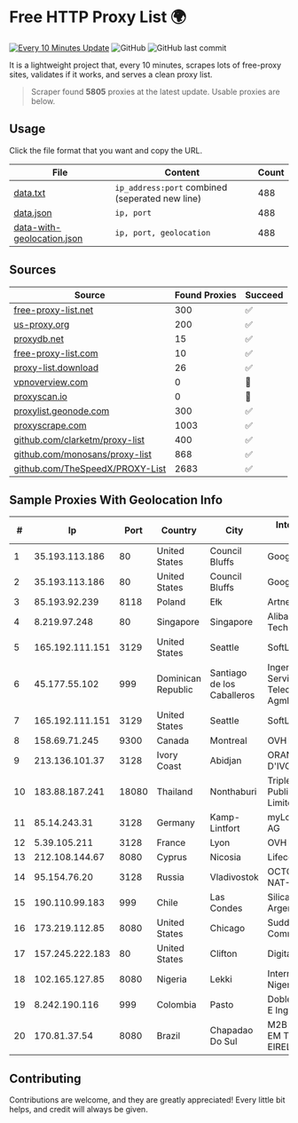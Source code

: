 
# Free HTTP Proxy List 🌍

[![Every 10 Minutes Update](https://github.com/mertguvencli/http-proxy-list/actions/workflows/main.yml/badge.svg?branch=main)](https://github.com/mertguvencli/http-proxy-list/actions/workflows/main.yml)
![GitHub](https://img.shields.io/github/license/mertguvencli/http-proxy-list)
![GitHub last commit](https://img.shields.io/github/last-commit/mertguvencli/http-proxy-list)

It is a lightweight project that, every 10 minutes, scrapes lots of free-proxy sites, validates if it works, and serves a clean proxy list.


> Scraper found **5805** proxies at the latest update. Usable proxies are below.

## Usage

Click the file format that you want and copy the URL.


|File|Content|Count|
|----|-------|-----|
|[data.txt](https://raw.githubusercontent.com/mertguvencli/http-proxy-list/main/proxy-list/data.txt)|`ip_address:port` combined (seperated new line)|488|
|[data.json](https://raw.githubusercontent.com/mertguvencli/http-proxy-list/main/proxy-list/data.json)|`ip, port`|488|
|[data-with-geolocation.json](https://raw.githubusercontent.com/mertguvencli/http-proxy-list/main/proxy-list/data-with-geolocation.json)|`ip, port, geolocation`|488|

## Sources

|Source|Found Proxies|Succeed|
|------|-------------|-------|
|[free-proxy-list.net](https://free-proxy-list.net)|300|✅|
|[us-proxy.org](https://www.us-proxy.org)|200|✅|
|[proxydb.net](http://proxydb.net)|15|✅|
|[free-proxy-list.com](https://free-proxy-list.com/?page=&port=&type%5B%5D=http&type%5B%5D=https&up_time=0&search=Search)|10|✅|
|[proxy-list.download](https://www.proxy-list.download/HTTP)|26|✅|
|[vpnoverview.com](https://vpnoverview.com/privacy/anonymous-browsing/free-proxy-servers)|0|🚫|
|[proxyscan.io](https://www.proxyscan.io)|0|🚫|
|[proxylist.geonode.com](https://proxylist.geonode.com/api/proxy-list?limit=300&page=1&sort_by=lastChecked&sort_type=desc&protocols=http,https)|300|✅|
|[proxyscrape.com](https://api.proxyscrape.com/v2/?request=displayproxies&protocol=http&timeout=10000&country=all&ssl=all&anonymity=all)|1003|✅|
|[github.com/clarketm/proxy-list](https://raw.githubusercontent.com/clarketm/proxy-list/master/proxy-list-raw.txt)|400|✅|
|[github.com/monosans/proxy-list](https://raw.githubusercontent.com/monosans/proxy-list/main/proxies/http.txt)|868|✅|
|[github.com/TheSpeedX/PROXY-List](https://raw.githubusercontent.com/TheSpeedX/PROXY-List/master/http.txt)|2683|✅|


## Sample Proxies With Geolocation Info

|#|Ip|Port|Country|City|Internet Service Provider|
|-|--|----|-------|----|-------------------------|
|1|35.193.113.186|80|United States|Council Bluffs|Google LLC|
|2|35.193.113.186|80|United States|Council Bluffs|Google LLC|
|3|85.193.92.239|8118|Poland|Ełk|Artnet Sp. z o.o.|
|4|8.219.97.248|80|Singapore|Singapore|Alibaba (US) Technology Co., Ltd.|
|5|165.192.111.151|3129|United States|Seattle|SoftLayer|
|6|45.177.55.102|999|Dominican Republic|Santiago de los Caballeros|Ingenieria EN Servicios De Telecomunicaciones Agml SRL|
|7|165.192.111.151|3129|United States|Seattle|SoftLayer|
|8|158.69.71.245|9300|Canada|Montreal|OVH SAS|
|9|213.136.101.37|3128|Ivory Coast|Abidjan|ORANGE COTE D'IVOIRE|
|10|183.88.187.241|18080|Thailand|Nonthaburi|Triple T Broadband Public Company Limited|
|11|85.14.243.31|3128|Germany|Kamp-Lintfort|myLoc managed IT AG|
|12|5.39.105.211|3128|France|Lyon|OVH SAS|
|13|212.108.144.67|8080|Cyprus|Nicosia|Lifecell Digital LTD|
|14|95.154.76.20|3128|Russia|Vladivostok|OCTOPUSNET-NAT-POOL13 2ap|
|15|190.110.99.183|999|Chile|Las Condes|Silica Networks Argentina S.A.|
|16|173.219.112.85|8080|United States|Chicago|Suddenlink Communications|
|17|157.245.222.183|80|United States|Clifton|DigitalOcean, LLC|
|18|102.165.127.85|8080|Nigeria|Lekki|Internet Solutions Nigeria Limited|
|19|8.242.190.116|999|Colombia|Pasto|Dobleclick Software E Ingenieria|
|20|170.81.37.54|8080|Brazil|Chapadao Do Sul|M2B - SOLUCOES EM TECNOLOGIA EIRELLI ME|



## Contributing

Contributions are welcome, and they are greatly appreciated! Every
little bit helps, and credit will always be given.

